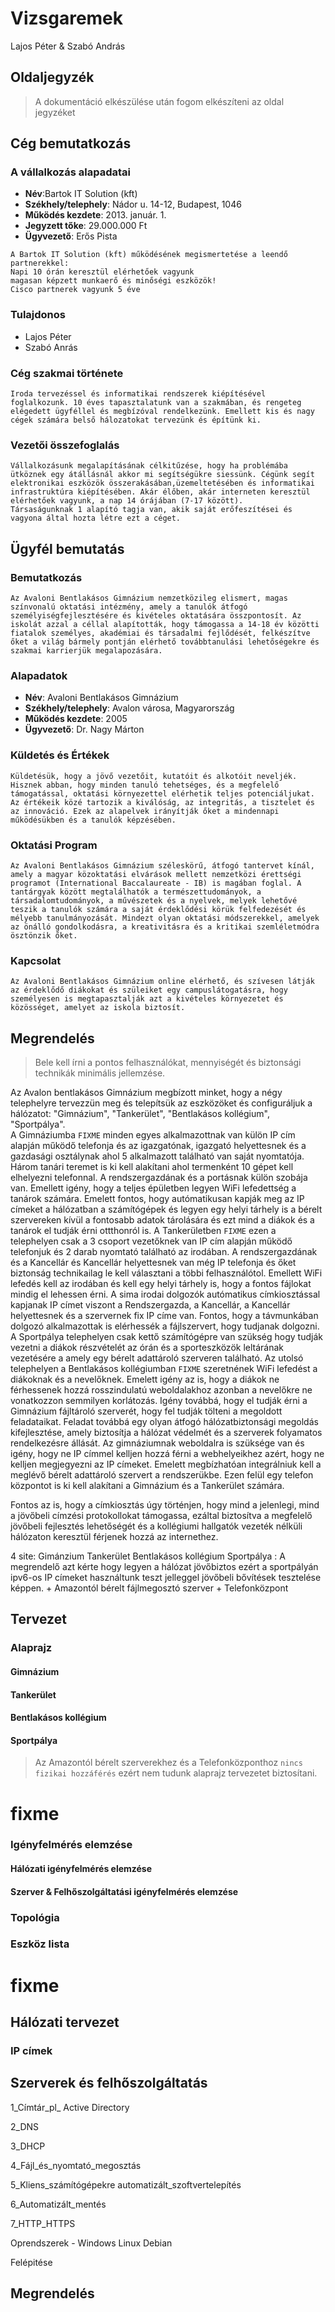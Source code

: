 <h1>Vizsgaremek</h1>
<p>Lajos Péter & Szabó András

## Oldaljegyzék

>A dokumentáció elkészülése után fogom elkészíteni az oldal jegyzéket

<div style="page-break-after: always;"></div>

## Cég bemutatkozás

### A vállalkozás alapadatai

- **Név**:Bartok IT Solution (kft)
- **Székhely/telephely**: Nádor u. 14-12, Budapest, 1046
- **Működés kezdete**: 2013. január. 1. 
- **Jegyzett tőke**: 29.000.000 Ft
- **Ügyvezető**: Erős Pista
```
A Bartok IT Solution (kft) működésének megismertetése a leendő partnerekkel:
Napi 10 órán keresztül elérhetőek vagyunk
magasan képzett munkaerő és minőségi eszközök!
Cisco partnerek vagyunk 5 éve
```
### Tulajdonos
- Lajos Péter
- Szabó Anrás

### Cég szakmai története
```
Iroda tervezéssel és informatikai rendszerek kiépítésével foglalkozunk. 10 éves tapasztalatunk van a szakmában, és rengeteg elégedett ügyféllel és megbízóval rendelkezünk. Emellett kis és nagy cégek számára belső hálozatokat tervezünk és építünk ki.
```
### Vezetői összefoglalás
```
Vállalkozásunk megalapításának célkitűzése, hogy ha problémába ütköznek egy átállásnál akkor mi segítségükre siessünk. Cégünk segít elektronikai eszközök összerakásában,üzemeltetésében és informatikai infrastruktúra kiépítésében. Akár élőben, akár interneten keresztül elérhetőek vagyunk, a nap 14 órájában (7-17 között).
Társaságunknak 1 alapító tagja van, akik saját erőfeszítései és vagyona által hozta létre ezt a céget.
```

<div style="page-break-after: always;"></div>

## Ügyfél bemutatás
### Bemutatkozás 
```
Az Avaloni Bentlakásos Gimnázium nemzetközileg elismert, magas színvonalú oktatási intézmény, amely a tanulók átfogó személyiségfejlesztésére és kivételes oktatására összpontosít. Az iskolát azzal a céllal alapították, hogy támogassa a 14-18 év közötti fiatalok személyes, akadémiai és társadalmi fejlődését, felkészítve őket a világ bármely pontján elérhető továbbtanulási lehetőségekre és szakmai karrierjük megalapozására.
```
### Alapadatok
- **Név**: Avaloni Bentlakásos Gimnázium
- **Székhely/telephely**: Avalon városa, Magyarország
- **Működés kezdete**: 2005
- **Ügyvezető**: Dr. Nagy Márton

### Küldetés és Értékek
```
Küldetésük, hogy a jövő vezetőit, kutatóit és alkotóit neveljék. Hisznek abban, hogy minden tanuló tehetséges, és a megfelelő támogatással, oktatási környezettel elérhetik teljes potenciáljukat. Az értékeik közé tartozik a kiválóság, az integritás, a tisztelet és az innováció. Ezek az alapelvek irányítják őket a mindennapi működésükben és a tanulók képzésében.
```
### Oktatási Program
```
Az Avaloni Bentlakásos Gimnázium széleskörű, átfogó tantervet kínál, amely a magyar közoktatási elvárások mellett nemzetközi érettségi programot (International Baccalaureate - IB) is magában foglal. A tantárgyak között megtalálhatók a természettudományok, a társadalomtudományok, a művészetek és a nyelvek, melyek lehetővé teszik a tanulók számára a saját érdeklődési körük felfedezését és mélyebb tanulmányozását. Mindezt olyan oktatási módszerekkel, amelyek az önálló gondolkodásra, a kreativitásra és a kritikai szemléletmódra ösztönzik őket.
```
<div style="page-break-after: always;"></div>


### Kapcsolat
```
Az Avaloni Bentlakásos Gimnázium online elérhető, és szívesen látják az érdeklődő diákokat és szüleiket egy campuslátogatásra, hogy személyesen is megtapasztalják azt a kivételes környezetet és közösséget, amelyet az iskola biztosít.
```

<div style="page-break-after: always;"></div>


## Megrendelés

>Bele kell írni a pontos felhasználókat, mennyiségét és biztonsági technikák minimális jellemzése. 

Az Avalon bentlakásos Gimnázium megbízott minket, hogy a  négy telephelyre tervezzün meg és telepítsük az eszközöket és configuráljuk a hálózatot: "Gimnázium", "Tankerület", "Bentlakásos kollégium", "Sportpálya".  
A Gimnáziumba ``FIXME`` minden egyes alkalmazottnak van külön IP cím alapján működő telefonja és az igazgatónak, igazgató helyettesnek és a gazdasági osztálynak ahol 5 alkalmazott található van saját nyomtatója. Három tanári teremet is ki kell alakítani ahol termenként 10 gépet kell elhelyezni telefonnal. A rendszergazdának és a portásnak
külön szobája van. Emellett igény, hogy a teljes épületben legyen WiFi lefedettség a tanárok számára. Emelett fontos, hogy autómatikusan kapják meg az IP címeket a hálózatban a számítógépek és legyen egy helyi tárhely is a bérelt szervereken kívül a fontosabb adatok tárolására és ezt mind a diákok és a tanárok el tudják érni ottthonról is. 
A Tankerületben ``FIXME`` ezen a telephelyen csak a 3 csoport vezetőknek van IP cím alapján működő telefonjuk és 2 darab nyomtató található az irodában. A rendszergazdának és a Kancellár és Kancellár helyettesnek van még IP telefonja és őket biztonság technikailag le kell választani a többi felhasználótol. Emellett WiFi lefedés kell az irodában és kell egy helyi tárhely is, hogy a fontos fájlokat mindig el lehessen érni. A sima irodai dolgozók autómatikus címkiosztással kapjanak IP címet viszont a Rendszergazda, a Kancellár, a Kancellár helyettesnek és a szervernek fix IP címe van. Fontos, hogy a távmunkában dolgozó alkalmazottak is elérhessék a fájlszervert, hogy tudjanak dolgozni.
A Sportpálya telephelyen csak kettő számítógépre van szükség hogy tudják vezetni a diákok részvételét az órán és a sporteszközök leltárának vezetésére a amely egy bérelt adattároló szerveren található. 
Az utolsó telephelyen a Bentlakásos kollégiumban ``FIXME`` szeretnének WiFi lefedést a diákoknak és a nevelőknek. Emelett igény az is, hogy a diákok ne férhessenek hozzá rosszindulatú weboldalakhoz azonban a nevelőkre ne vonatkozzon semmilyen korlátozás. Igény továbbá, hogy el tudják érni a Gimnázium fájltároló szerverét, hogy fel tudják tölteni a megoldott feladataikat. Feladat továbbá egy olyan átfogó hálózatbiztonsági megoldás kifejlesztése, amely biztosítja a hálózat védelmét és a szerverek folyamatos rendelkezésre állását. Az gimnáziumnak weboldalra is szüksége van és igény, hogy ne IP címmel kelljen hozzá férni a webhelyeikhez azért, hogy ne kelljen megjegyezni az IP címeket. Emelett megbízhatóan integrálniuk kell a meglévő bérelt adattároló szervert a rendszerükbe. Ezen felül egy telefon központot is ki kell alakítani a Gimnázium  és a Tankerület számára.

Fontos az is, hogy a címkiosztás úgy történjen, hogy mind a jelenlegi, mind a jövőbeli címzési protokollokat támogassa, ezáltal biztosítva a megfelelő jövőbeli fejlesztés lehetőségét és a kollégiumi hallgatók vezeték nélküli hálózaton keresztül férjenek hozzá az internethez.



4 site:
    Gimánzium
    Tankerület
    Bentlakásos kollégium
    Sportpálya : A megrendelő azt kérte hogy legyen a hálózat jövőbiztos ezért a sportpályán ipv6-os IP címeket használtunk teszt jelleggel jövőbeli bővítések tesztelése képpen.
    + Amazontól bérelt fájlmegosztó szerver
    + Telefonközpont

## Tervezet


### Alaprajz 

#### Gimnázium


#### Tankerület

#### Bentlakásos kollégium

#### Sportpálya


> Az Amazontól bérelt szerverekhez és a Telefonközponthoz ``nincs fizikai hozzáférés`` ezért nem tudunk alaprajz tervezetet biztosítani.

# fixme


### Igényfelmérés elemzése

#### Hálózati igényfelmérés elemzése


#### Szerver & Felhőszolgáltatási igényfelmérés elemzése


### Topológia

### Eszköz lista

# fixme

## Hálózati tervezet




### IP címek





## Szerverek és felhőszolgáltatás


1_Címtár_pl_ Active Directory

2_DNS

3_DHCP

4_Fájl_és_nyomtató_megosztás

5_Kliens_számítógépekre automatizált_szoftvertelepítés

6_Automatizált_mentés

7_HTTP_HTTPS

Oprendszerek - Windows Linux Debian

Felépitése







## Megrendelés
